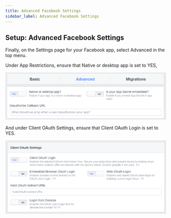 ```yaml
---
title: Advanced Facebook Settings
sidebar_label: Advanced Facebook Settings
---
```


## Setup: Advanced Facebook Settings

Finally, on the Settings page for your Facebook app, select Advanced in the top menu.

Under App Restrictions, ensure that Native or desktop app is set to YES,

![](images/fb-advanced-settings-1.png)

And under Client OAuth Settings, ensure that Client OAuth Login is set to YES.

![](images/fb-advanced-settings-2.png)

